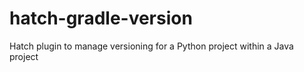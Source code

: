 # hatch-gradle-version
Hatch plugin to manage versioning for a Python project within a Java project

